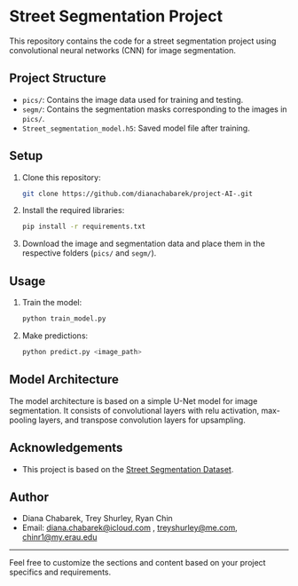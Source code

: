 
# Street Segmentation Project

This repository contains the code for a street segmentation project using convolutional neural networks (CNN) for image segmentation.

## Project Structure

- `pics/`: Contains the image data used for training and testing.
- `segm/`: Contains the segmentation masks corresponding to the images in `pics/`.
- `Street_segmentation_model.h5`: Saved model file after training.

## Setup

1. Clone this repository:

   ```bash
   git clone https://github.com/dianachabarek/project-AI-.git 
   ```

2. Install the required libraries:

   ```bash
   pip install -r requirements.txt
   ```

3. Download the image and segmentation data and place them in the respective folders (`pics/` and `segm/`).

## Usage

1. Train the model:

   ```bash
   python train_model.py
   ```

2. Make predictions:

   ```bash
   python predict.py <image_path>
   ```

## Model Architecture

The model architecture is based on a simple U-Net model for image segmentation. It consists of convolutional layers with relu activation, max-pooling layers, and transpose convolution layers for upsampling.

## Acknowledgements

- This project is based on the [Street Segmentation Dataset](https://www.cityscapes-dataset.com/login/).


## Author

- Diana Chabarek, Trey Shurley, Ryan Chin 
- Email: diana.chabarek@icloud.com , treyshurley@me.com, chinr1@my.erau.edu

---

Feel free to customize the sections and content based on your project specifics and requirements.